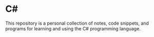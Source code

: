 # C#

This repository is a personal collection of notes, code snippets, and programs for learning and using the C# programming language.
